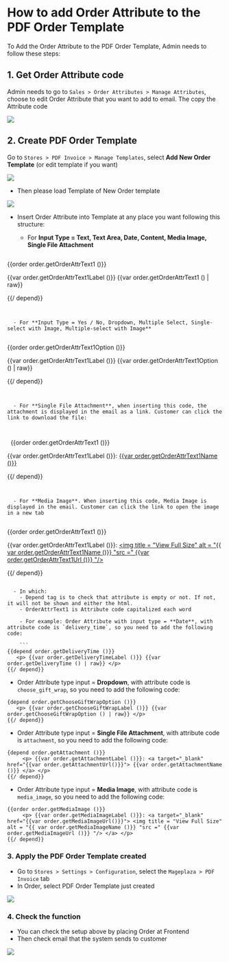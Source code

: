 # How to add Order Attribute to the PDF Order Template


To Add the Order Attribute to the PDF Order Template, Admin needs to follow these steps:

## 1. Get Order Attribute code

Admin needs to go to `Sales > Order Attributes > Manage Attributes`, choose to edit Order Attribute that you want to add to email. The copy the Attribute code

![](https://i.imgur.com/o7mDvuv.png)

## 2. Create PDF Order Template

Go to `Stores > PDF Invoice > Manage Templates`, select **Add New Order Template** (or edit template if you want)

![](https://i.imgur.com/6up2oWq.png)

- Then please load Template of New Order template

![](https://i.imgur.com/q5Z0Rs0.png)

- Insert Order Attribute into Template at any place you want following this structure:

  - For **Input Type = Text, Text Area, Date, Content, Media Image, Single File Attachment**
  
  
  ```
{{order order.getOrderAttrText1 ()}}
     <p> {{var order.getOrderAttrText1Label ()}} {{var order.getOrderAttrText1 () | raw}} </p>
{{/ depend}}
```


  - For **Input Type = Yes / No, Dropdown, Multiple Select, Single-select with Image, Multiple-select with Image**
  

```
{{order order.getOrderAttrText1Option ()}}
     <p> {{var order.getOrderAttrText1Label ()}} {{var order.getOrderAttrText1Option () | raw}} </p>
{{/ depend}}
```


  - For **Single File Attachment**, when inserting this code, the attachment is displayed in the email as a link. Customer can click the link to download the file:
  
  
  ```
  {{order order.getOrderAttrText1 ()}}
     <p> {{var order.getOrderAttrText1Label ()}}: <a target="_blank" href="{{var order.getOrderAttrText1Url()}}"> {{var order.getOrderAttrText1Name ()}} </a> </p>
{{/ depend}}
```


  - For **Media Image**. When inserting this code, Media Image is displayed in the email. Customer can click the link to open the image in a new tab
  
  ```
{{order order.getOrderAttrText1 ()}}
     <p> {{var order.getOrderAttrText1Label ()}}: <a target="_blank" href="{{var order.getOrderAttrText1Url()}}"> <img title = "View Full Size" alt = "{{ var order.getOrderAttrText1Name ()}} "src =" {{var order.getOrderAttrText1Url ()}} "/> </a> </p>
{{/ depend}}
```

  - In which: 
    - Depend tag is to check that attribute is empty or not. If not, it will not be shown and either the html. 
    - OrderAttrText1 is Attribute code capitalized each word

    - For example: Order Attribute with input type = **Date**, with attribute code is `delivery_time`, so you need to add the following code:
    
    ```
{{depend order.getDeliveryTime ()}}
   <p> {{var order.getDeliveryTimeLabel ()}} {{var order.getDeliveryTime () | raw}} </p>
{{/ depend}}
```


- Order Attribute type input = **Dropdown**, with attribute code is `choose_gift_wrap`, so you need to add the following code:

```
{depend order.getChooseGiftWrapOption ()}}
   <p> {{var order.getChooseGiftWrapLabel ()}} {{var order.getChooseGiftWrapOption () | raw}} </p>
{{/ depend}}
```


- Order Attribute type input = **Single File Attachment**, with attribute code is `attachment`, so you need to add the following code:


```
{depend order.getAttachment ()}}
     <p> {{var order.getAttachmentLabel ()}}: <a target="_blank" href="{{var order.getAttachmentUrl()}}"> {{var order.getAttachmentName ()}} </a> </p>
{{/ depend}}
```


- Order Attribute type input = **Media Image**, with attribute code is `media_image`, so you need to add the following code:

```
{{order order.getMediaImage ()}}
     <p> {{var order.getMediaImageLabel ()}}: <a target="_blank" href="{{var order.getMediaImageUrl()}}"> <img title = "View Full Size" alt = "{{ var order.getMediaImageName ()}} "src =" {{var order.getMediaImageUrl ()}} "/> </a> </p>
{{/ depend}}
```


### 3. Apply the PDF Order Template created
- Go to `Stores > Settings > Configuration`, select the `Mageplaza > PDF Invoice` tab
- In Order, select PDF Order Template just created

![](https://i.imgur.com/eXF9Y2n.png)

### 4. Check the function 
- You can check the setup above by placing Order at Frontend
- Then check email that the system sends to customer

![](https://i.imgur.com/6i1vHDT.png)
